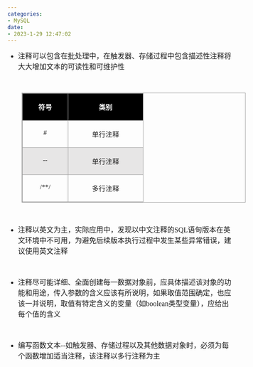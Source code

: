 ```yaml
---
categories:
- MySQL
date:
- 2023-1-29 12:47:02
---
```



<ul style="list-style-type:disc">
    <li><span style="font-size:12.0pt"><span
                style="font-family:&quot;Microsoft YaHei UI&quot;">注释可以包含在批处理中，在触发器、存储过程中包含描述性注释将大大增加文本的可读性和可维护性</span></span>
    </li>
</ul>
<p><span style="font-size:12.0pt"><span style="font-family:&quot;Comic Sans MS&quot;">&nbsp;</span></span></p>
<table summary="" cellspacing="0"
    style="border-collapse:collapse; border-color:#a3a3a3; border-style:solid; border-width:1px; margin-left:32px"
    class=" cke_show_border">
    <tbody>
        <tr>
            <td
                style="background-color:black; border-bottom:1px solid #a3a3a3; border-left:1px solid #a3a3a3; border-right:1px solid #a3a3a3; border-top:1px solid #a3a3a3; vertical-align:top; width:.8923in">
                <p style="text-align:center"><span style="font-size:11.5pt"><span
                            style="font-family:&quot;Microsoft YaHei UI&quot;"><span
                                style="color:white"><strong>符号</strong></span></span></span></p>
            </td>
            <td
                style="background-color:black; border-bottom:1px solid #a3a3a3; border-left:1px solid #a3a3a3; border-right:1px solid #a3a3a3; border-top:1px solid #a3a3a3; vertical-align:top; width:1.5875in">
                <p style="text-align:center"><span style="font-size:11.5pt"><span
                            style="font-family:&quot;Microsoft YaHei UI&quot;"><span
                                style="color:white"><strong>类别</strong></span></span></span></p>
            </td>
        </tr>
        <tr>
            <td
                style="border-bottom:1px solid #a3a3a3; border-left:1px solid #a3a3a3; border-right:1px solid #a3a3a3; border-top:1px solid #a3a3a3; vertical-align:top; width:.8923in">
                <p style="text-align:center"><span style="font-size:11.5pt"><span
                            style="font-family:&quot;Comic Sans MS&quot;">#</span></span></p>
            </td>
            <td
                style="border-bottom:1px solid #a3a3a3; border-left:1px solid #a3a3a3; border-right:1px solid #a3a3a3; border-top:1px solid #a3a3a3; vertical-align:top; width:1.5875in">
                <p style="text-align:center"><span style="font-size:11.5pt"><span
                            style="font-family:&quot;Microsoft YaHei UI&quot;">单行注释</span></span></p>
            </td>
        </tr>
        <tr>
            <td
                style="background-color:#e7e6e6; border-bottom:1px solid #a3a3a3; border-left:1px solid #a3a3a3; border-right:1px solid #a3a3a3; border-top:1px solid #a3a3a3; vertical-align:top; width:.8923in">
                <p style="text-align:center"><span style="font-size:11.5pt"><span
                            style="font-family:&quot;Comic Sans MS&quot;">--</span></span></p>
            </td>
            <td
                style="background-color:#e7e6e6; border-bottom:1px solid #a3a3a3; border-left:1px solid #a3a3a3; border-right:1px solid #a3a3a3; border-top:1px solid #a3a3a3; vertical-align:top; width:1.5875in">
                <p style="text-align:center"><span style="font-size:11.5pt"><span
                            style="font-family:&quot;Microsoft YaHei UI&quot;">单行注释</span></span></p>
            </td>
        </tr>
        <tr>
            <td
                style="border-bottom:1px solid #a3a3a3; border-left:1px solid #a3a3a3; border-right:1px solid #a3a3a3; border-top:1px solid #a3a3a3; vertical-align:top; width:.8923in">
                <p style="text-align:center"><span style="font-size:11.5pt"><span
                            style="font-family:&quot;Comic Sans MS&quot;">/**/</span></span></p>
            </td>
            <td
                style="border-bottom:1px solid #a3a3a3; border-left:1px solid #a3a3a3; border-right:1px solid #a3a3a3; border-top:1px solid #a3a3a3; vertical-align:top; width:1.5875in">
                <p style="text-align:center"><span style="font-size:11.5pt"><span
                            style="font-family:&quot;Microsoft YaHei UI&quot;">多行注释</span></span></p>
            </td>
        </tr>
    </tbody>
</table>
<p><span style="font-size:12.0pt"><span style="font-family:&quot;Comic Sans MS&quot;">&nbsp;</span></span></p>
<ul style="list-style-type:disc">
    <li><span style="font-size:12.0pt"><span
                style="font-family:&quot;Microsoft YaHei UI&quot;">注释以英文为主，实际应用中，发现以中文注释的</span></span><span
            style="font-size:12.0pt"><span style="font-family:&quot;Comic Sans MS&quot;">SQL</span></span><span
            style="font-size:12.0pt"><span
                style="font-family:&quot;Microsoft YaHei UI&quot;">语句版本在英文环境中不可用，为避免后续版本执行过程中发生某些异常错误，建议使用英文注释</span></span>
    </li>
</ul>
<p><span style="font-size:12.0pt"><span style="font-family:&quot;Comic Sans MS&quot;">&nbsp;</span></span></p>
<ul style="list-style-type:disc">
    <li><span style="font-size:12.0pt"><span
                style="font-family:&quot;Microsoft YaHei UI&quot;">注释尽可能详细、全面创建每一数据对象前，应具体描述该对象的功能和用途，传入参数的含义应该有所说明，如果取值范围确定，也应该一并说明，取值有特定含义的变量（如</span></span><span
            style="font-size:12.0pt"><span style="font-family:&quot;Comic Sans MS&quot;">boolean</span></span><span
            style="font-size:12.0pt"><span
                style="font-family:&quot;Microsoft YaHei UI&quot;">类型变量），应给出每个值的含义</span></span></li>
</ul>
<p><span style="font-size:12.0pt"><span style="font-family:&quot;Comic Sans MS&quot;">&nbsp;</span></span></p>
<ul style="list-style-type:disc">
    <li><span style="font-size:12.0pt"><span
                style="font-family:&quot;Microsoft YaHei UI&quot;">编写函数文本</span></span><span
            style="font-size:12.0pt"><span style="font-family:&quot;Comic Sans MS&quot;">--</span></span><span
            style="font-size:12.0pt"><span
                style="font-family:&quot;Microsoft YaHei UI&quot;">如触发器、存储过程以及其他数据对象时，必须为每个函数增加适当注释，该注释以多行注释为主</span></span>
    </li>
</ul>